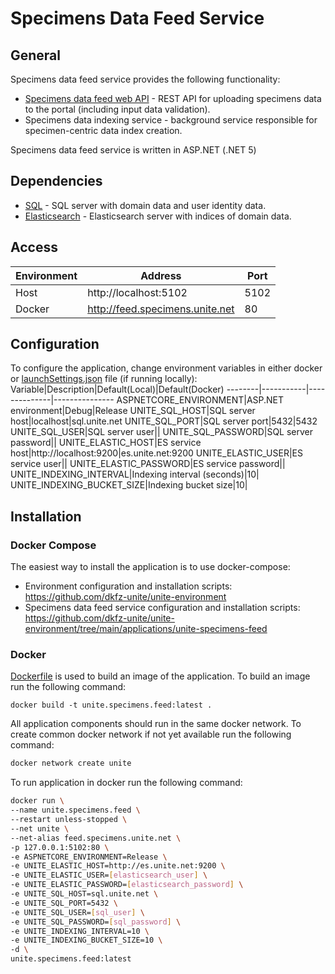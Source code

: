 # Specimens Data Feed Service

## General
Specimens data feed service provides the following functionality:
- [Specimens data feed web API](https://github.com/dkfz-unite/unite-specimens-feed/blob/main/Docs/api-specimens.md) - REST API for uploading specimens data to the portal (including input data validation).
- Specimens data indexing service - background service responsible for specimen-centric data index creation.

Specimens data feed service is written in ASP.NET (.NET 5)

## Dependencies
- [SQL](https://github.com/dkfz-unite/unite-environment/tree/main/programs/postgresql) - SQL server with domain data and user identity data.
- [Elasticsearch](https://github.com/dkfz-unite/unite-environment/tree/main/programs/elasticsearch) - Elasticsearch server with indices of domain data.

## Access
Environment|Address|Port
-----------|-------|----
Host|http://localhost:5102|5102
Docker|http://feed.specimens.unite.net|80

## Configuration
To configure the application, change environment variables in either docker or [launchSettings.json](https://github.com/dkfz-unite/unite-specimens-feed/blob/main/Unite.Specimens.Feed.Web/Properties/launchSettings.json) file (if running locally):
Variable|Description|Default(Local)|Default(Docker)
--------|-----------|--------------|---------------
ASPNETCORE_ENVIRONMENT|ASP.NET environment|Debug|Release
UNITE_SQL_HOST|SQL server host|localhost|sql.unite.net
UNITE_SQL_PORT|SQL server port|5432|5432
UNITE_SQL_USER|SQL server user||
UNITE_SQL_PASSWORD|SQL server password||
UNITE_ELASTIC_HOST|ES service host|http://localhost:9200|es.unite.net:9200
UNITE_ELASTIC_USER|ES service user||
UNITE_ELASTIC_PASSWORD|ES service password||
UNITE_INDEXING_INTERVAL|Indexing interval (seconds)|10|
UNITE_INDEXING_BUCKET_SIZE|Indexing bucket size|10|

## Installation

### Docker Compose
The easiest way to install the application is to use docker-compose:
- Environment configuration and installation scripts: https://github.com/dkfz-unite/unite-environment
- Specimens data feed service configuration and installation scripts: https://github.com/dkfz-unite/unite-environment/tree/main/applications/unite-specimens-feed

### Docker
[Dockerfile](https://github.com/dkfz-unite/unite-specimens-feed/blob/main/Dockerfile) is used to build an image of the application.
To build an image run the following command:
```
docker build -t unite.specimens.feed:latest .
```

All application components should run in the same docker network.
To create common docker network if not yet available run the following command:
```bash
docker network create unite
```

To run application in docker run the following command:
```bash
docker run \
--name unite.specimens.feed \
--restart unless-stopped \
--net unite \
--net-alias feed.specimens.unite.net \
-p 127.0.0.1:5102:80 \
-e ASPNETCORE_ENVIRONMENT=Release \
-e UNITE_ELASTIC_HOST=http://es.unite.net:9200 \
-e UNITE_ELASTIC_USER=[elasticsearch_user] \
-e UNITE_ELASTIC_PASSWORD=[elasticsearch_password] \
-e UNITE_SQL_HOST=sql.unite.net \
-e UNITE_SQL_PORT=5432 \
-e UNITE_SQL_USER=[sql_user] \
-e UNITE_SQL_PASSWORD=[sql_password] \
-e UNITE_INDEXING_INTERVAL=10 \
-e UNITE_INDEXING_BUCKET_SIZE=10 \
-d \
unite.specimens.feed:latest
```
